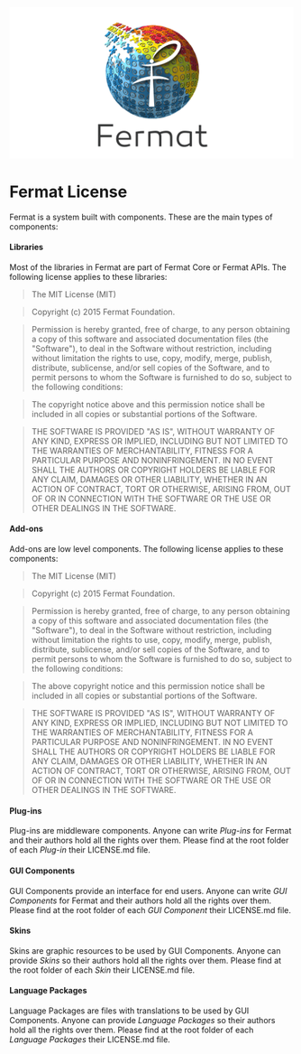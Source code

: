 ![alt text](https://github.com/Fermat-ORG/media-kit/blob/master/MediaKit/Fermat%20Branding/Fermat%20Logotype/Fermat_Logo_3D.png "Fermat Logo")

# Fermat License

Fermat is a system built with components. These are the main types of components:

#### Libraries

Most of the libraries in Fermat are part of Fermat Core or Fermat APIs. The following license applies to these libraries:

>The MIT License (MIT)

>Copyright (c) 2015 Fermat Foundation.

>Permission is hereby granted, free of charge, to any person obtaining a copy
of this software and associated documentation files (the "Software"), to deal
in the Software without restriction, including without limitation the rights
to use, copy, modify, merge, publish, distribute, sublicense, and/or sell
copies of the Software, and to permit persons to whom the Software is
furnished to do so, subject to the following conditions:

>The copyright notice above and this permission notice shall be included in all
copies or substantial portions of the Software.

>THE SOFTWARE IS PROVIDED "AS IS", WITHOUT WARRANTY OF ANY KIND, EXPRESS OR
IMPLIED, INCLUDING BUT NOT LIMITED TO THE WARRANTIES OF MERCHANTABILITY,
FITNESS FOR A PARTICULAR PURPOSE AND NONINFRINGEMENT. IN NO EVENT SHALL THE
AUTHORS OR COPYRIGHT HOLDERS BE LIABLE FOR ANY CLAIM, DAMAGES OR OTHER
LIABILITY, WHETHER IN AN ACTION OF CONTRACT, TORT OR OTHERWISE, ARISING FROM,
OUT OF OR IN CONNECTION WITH THE SOFTWARE OR THE USE OR OTHER DEALINGS IN THE
SOFTWARE.

#### Add-ons

Add-ons are low level components. The following license applies to these components:

>The MIT License (MIT)

>Copyright (c) 2015 Fermat Foundation.

>Permission is hereby granted, free of charge, to any person obtaining a copy
of this software and associated documentation files (the "Software"), to deal
in the Software without restriction, including without limitation the rights
to use, copy, modify, merge, publish, distribute, sublicense, and/or sell
copies of the Software, and to permit persons to whom the Software is
furnished to do so, subject to the following conditions:

>The above copyright notice and this permission notice shall be included in all
copies or substantial portions of the Software.

>THE SOFTWARE IS PROVIDED "AS IS", WITHOUT WARRANTY OF ANY KIND, EXPRESS OR
IMPLIED, INCLUDING BUT NOT LIMITED TO THE WARRANTIES OF MERCHANTABILITY,
FITNESS FOR A PARTICULAR PURPOSE AND NONINFRINGEMENT. IN NO EVENT SHALL THE
AUTHORS OR COPYRIGHT HOLDERS BE LIABLE FOR ANY CLAIM, DAMAGES OR OTHER
LIABILITY, WHETHER IN AN ACTION OF CONTRACT, TORT OR OTHERWISE, ARISING FROM,
OUT OF OR IN CONNECTION WITH THE SOFTWARE OR THE USE OR OTHER DEALINGS IN THE
SOFTWARE.

#### Plug-ins

Plug-ins are middleware components. Anyone can write _Plug-ins_ for Fermat and their authors hold all the rights over them. Please find at the root folder of each _Plug-in_ their LICENSE.md file.

#### GUI Components

GUI Components provide an interface for end users. Anyone can write _GUI Components_ for Fermat and their authors hold all the rights over them. Please find at the root folder of each _GUI Component_ their LICENSE.md file.

#### Skins

Skins are graphic resources to be used by GUI Components. Anyone can provide _Skins_ so their authors hold all the rights over them. Please find at the root folder of each _Skin_ their LICENSE.md file.

#### Language Packages

Language Packages are files with translations to be used by GUI Components. Anyone can provide _Language Packages_ so their authors hold all the rights over them. Please find at the root folder of each _Language Packages_ their LICENSE.md file.
